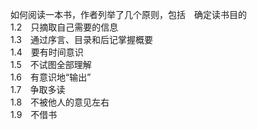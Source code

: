 
如何阅读一本书，作者列举了几个原则，包括 确定读书目的  
1.2 只摘取自己需要的信息  
1.3 通过序言、目录和后记掌握概要  
1.4 要有时间意识  
1.5 不试图全部理解  
1.6 有意识地“输出”  
1.7 争取多读  
1.8 不被他人的意见左右   
1.9 不借书

<!--stackedit_data:
eyJoaXN0b3J5IjpbLTE1OTMwMjU0NDIsMTExNDk4Njg5OCwtMT
UxNjk0ODI4MCwxMTQ1OTA1MDMwLC04MzU5ODM0NDgsNzc3OTY3
OTMxXX0=
-->